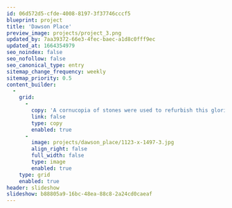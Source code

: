 ```yaml
---
id: 06d572d5-cfde-4008-8197-3f37746cccf5
blueprint: project
title: 'Dawson Place'
preview_image: projects/project_3.png
updated_by: 7aa39372-66e3-4fec-baec-a1d8c0fff9ec
updated_at: 1664354979
seo_noindex: false
seo_nofollow: false
seo_canonical_type: entry
sitemap_change_frequency: weekly
sitemap_priority: 0.5
content_builder:
  -
    grid:
      -
        copy: 'A cornucopia of stones were used to refurbish this glorious 4-storey stucco fronted house in central London. The stunning cantilevered staircase used Hopton Wood; the entrance hall''s chequerboard floor was in contrasting Hopton and Salterwath as were the bespoke fireplaces; the master bathroom floor used Anglesey, whilst the vanity units were Swaledale.'
        link: false
        type: copy
        enabled: true
      -
        image: projects/dawson_place/1123-x-1497-3.jpg
        align_right: false
        full_width: false
        type: image
        enabled: true
    type: grid
    enabled: true
header: slideshow
slideshow: b88805a9-16bc-48ea-88c8-2a24cd0caeaf
---
```

